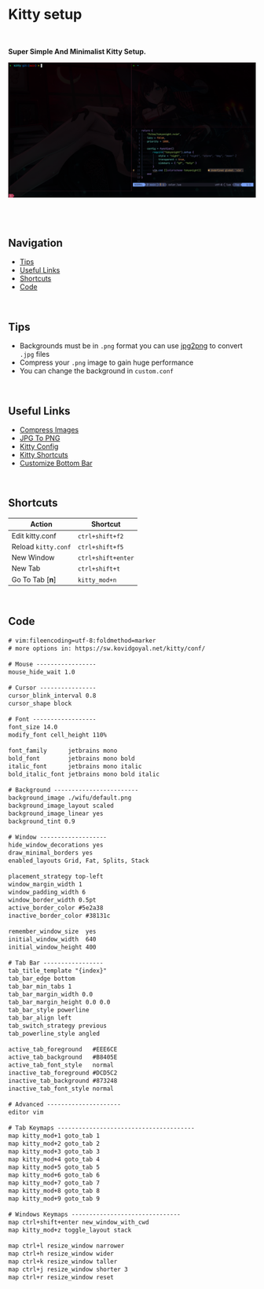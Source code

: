 # Kitty setup

</br>

**Super Simple And Minimalist Kitty Setup.**

![Logo](https://github.com/mr-ema/dotfiles/blob/main/config/kitty/wifu/screenshot.png?raw=true)

</br>
</br>

## Navigation

- [Tips](https://github.com/mr-ema/dotfiles/tree/main/config/kitty#tips)
- [Useful Links](https://github.com/mr-ema/dotfiles/tree/main/config/kitty#useful-links)
- [Shortcuts](https://github.com/mr-ema/dotfiles/tree/main/config/kitty#shortcuts)
- [Code](https://github.com/mr-ema/dotfiles/tree/main/config/kitty#tips)

</br>

## Tips

- Backgrounds must be in `.png` format you can use [jpg2png](https://jpg2png.com/) to convert `.jpg` files
- Compress your `.png` image to gain huge performance
- You can change the background in `custom.conf`

</br>

## Useful Links

- [Compress Images](https://compresspng.com/)
- [JPG To PNG](https://jpg2png.com/)
- [Kitty Config](https://sw.kovidgoyal.net/kitty/conf)
- [Kitty Shortcuts](https://sw.kovidgoyal.net/kitty/overview)
- [Customize Bottom Bar](https://sw.kovidgoyal.net/kitty/conf/#tab-bar)

</br>

## Shortcuts

| Action                | Shortcut              |
| --------------------- | --------------------- |
| Edit kitty.conf       | `ctrl+shift+f2`       |
| Reload `kitty.conf`   | `ctrl+shift+f5`       |
| New Window            | `ctrl+shift+enter`    |
| New Tab               | `ctrl+shift+t`        |
| Go To Tab [**n**]     | `kitty_mod+n`         |

</br>

## Code

```
# vim:fileencoding=utf-8:foldmethod=marker
# more options in: https://sw.kovidgoyal.net/kitty/conf/

# Mouse -----------------
mouse_hide_wait 1.0

# Cursor ----------------
cursor_blink_interval 0.8
cursor_shape block

# Font ------------------
font_size 14.0
modify_font cell_height 110%

font_family      jetbrains mono
bold_font        jetbrains mono bold
italic_font      jetbrains mono italic
bold_italic_font jetbrains mono bold italic

# Background ------------------------ 
background_image ./wifu/default.png
background_image_layout scaled
background_image_linear yes
background_tint 0.9

# Window -------------------
hide_window_decorations yes
draw_minimal_borders yes
enabled_layouts Grid, Fat, Splits, Stack

placement_strategy top-left
window_margin_width 1
window_padding_width 6
window_border_width 0.5pt
active_border_color #5e2a38
inactive_border_color #38131c

remember_window_size  yes
initial_window_width  640
initial_window_height 400

# Tab Bar -----------------
tab_title_template "{index}"
tab_bar_edge bottom
tab_bar_min_tabs 1
tab_bar_margin_width 0.0
tab_bar_margin_height 0.0 0.0
tab_bar_style powerline
tab_bar_align left
tab_switch_strategy previous
tab_powerline_style angled

active_tab_foreground   #EEE6CE
active_tab_background   #B8405E
active_tab_font_style   normal
inactive_tab_foreground #DCD5C2
inactive_tab_background #873248
inactive_tab_font_style normal

# Advanced ---------------------
editor vim

# Tab Keymaps ---------------------------------------
map kitty_mod+1 goto_tab 1
map kitty_mod+2 goto_tab 2
map kitty_mod+3 goto_tab 3
map kitty_mod+4 goto_tab 4
map kitty_mod+5 goto_tab 5
map kitty_mod+6 goto_tab 6
map kitty_mod+7 goto_tab 7
map kitty_mod+8 goto_tab 8
map kitty_mod+9 goto_tab 9

# Windows Keymaps -------------------------------
map ctrl+shift+enter new_window_with_cwd
map kitty_mod+z toggle_layout stack

map ctrl+l resize_window narrower
map ctrl+h resize_window wider
map ctrl+k resize_window taller
map ctrl+j resize_window shorter 3
map ctrl+r resize_window reset
```
